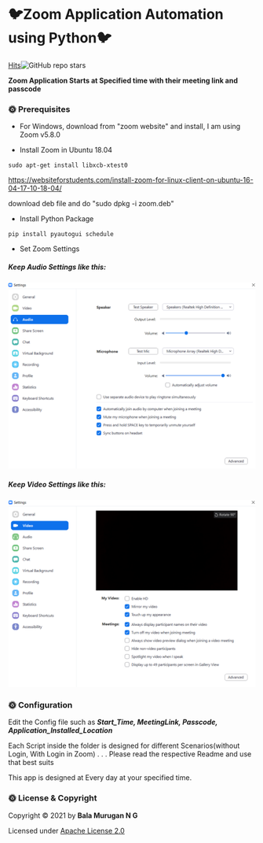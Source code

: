 # 🐦Zoom Application Automation using Python🐦

[Hits](https://hits.seeyoufarm.com/api/count/incr/badge.svg?url=https://github.com/ngbala6/Automate_Zoom&title=Views)![GitHub repo stars](https://img.shields.io/github/stars/ngbala6/Automate_Zoom?style=social)

__Zoom Application Starts at Specified time with their meeting link and passcode__

### 🌞 Prerequisites

* For Windows, download from "zoom website" and install, I am using Zoom v5.8.0

* Install Zoom in Ubuntu 18.04

```
sudo apt-get install libxcb-xtest0
```

https://websiteforstudents.com/install-zoom-for-linux-client-on-ubuntu-16-04-17-10-18-04/

download deb file and do "sudo dpkg -i zoom.deb"

* Install Python Package
```
pip install pyautogui schedule
```

* Set Zoom Settings

##### Keep Audio Settings like this:
<img src = "Extras/zoom_audio.png" width = "600">

##### Keep Video Settings like this:
<img src = "Extras/zoom_video.png" width = "600">

### 🌞 Configuration

Edit the Config file such as ___Start_Time, MeetingLink, Passcode, Application_Installed_Location___

Each Script inside the folder is designed for different Scenarios(without Login, With Login in Zoom) . . . Please read the respective Readme and use that best suits

This app is designed at Every day at your specified time. 

### 🌞 License & Copyright
Copyright © 2021 by **Bala Murugan N G**

Licensed under [Apache License 2.0](https://github.com/ngbala6/Automate_Zoom/blob/master/LICENSE) 

